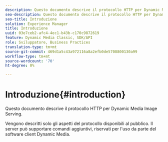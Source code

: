```yaml
---
description: Questo documento descrive il protocollo HTTP per Dynamic Media Image Serving.
seo-description: Questo documento descrive il protocollo HTTP per Dynamic Media Image Serving.
seo-title: Introduzione
solution: Experience Manager
title: Introduzione
uuid: 03e7ceb2-afc4-4ec1-b43b-c170c9872619
feature: Dynamic Media Classic, SDK/API
role: Sviluppatore, Business Practices
translation-type: tm+mt
source-git-commit: 469d1a5c43a972116a8a2efb0de5708800130a99
workflow-type: tm+mt
source-wordcount: '70'
ht-degree: 0%

---
```



# Introduzione{#introduction}

Questo documento descrive il protocollo HTTP per Dynamic Media Image Serving.

Vengono descritti solo gli aspetti del protocollo disponibili al pubblico. Il server può supportare comandi aggiuntivi, riservati per l&#39;uso da parte del software client Dynamic Media.
